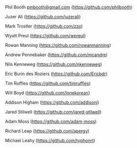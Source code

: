 Phil Booth <pmbooth@gmail.com> (https://github.com/philbooth)

Juzer Ali (https://github.com/juzerali)

Mark Trostler (https://github.com/zzo)

Wyatt Preul (https://github.com/wpreul)

Rowan Manning (https://github.com/rowanmanning)

Andrew Pennebaker (https://github.com/mcandre)

Nils Kenneweg (https://github.com/nkenneweg)

Eric Burin des Roziers (https://github.com/Ericbdr)

Tim Ruffles (https://github.com/timruffles)

Will Boyd (https://github.com/lonekorean)

Addison Higham (https://github.com/addisonj)

Jared Stilwell (https://github.com/jared-stilwell)

Adam Moss (https://github.com/adam-moss)

Richard Leap (https://github.com/apergy)

Michael Leahy (https://github.com/typhonrt)

